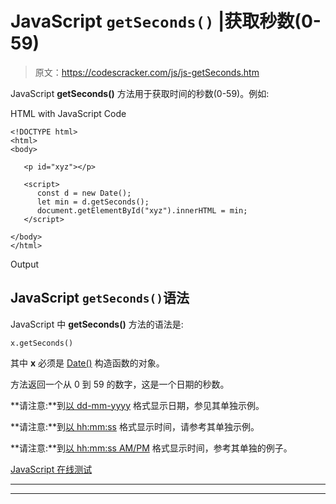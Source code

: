 # JavaScript `getSeconds()` |获取秒数(0-59)

> 原文：<https://codescracker.com/js/js-getSeconds.htm>

JavaScript **getSeconds()** 方法用于获取时间的秒数(0-59)。例如:

HTML with JavaScript Code

```
<!DOCTYPE html>
<html>
<body>

   <p id="xyz"></p>

   <script>
      const d = new Date();
      let min = d.getSeconds();
      document.getElementById("xyz").innerHTML = min;
   </script>

</body>
</html>
```

Output

## JavaScript `getSeconds()`语法

JavaScript 中 **getSeconds()** 方法的语法是:

```
x.getSeconds()
```

其中 **x** 必须是 [Date()](/js/js-date-constructor.htm) 构造函数的对象。

方法返回一个从 0 到 59 的数字，这是一个日期的秒数。

**请注意:**到[以 dd-mm-yyyy](/js/js-dates.htm#b) 格式显示日期，参见其单独示例。

**请注意:**到[以 hh:mm:ss](/js/js-dates.htm#c) 格式显示时间，请参考其单独示例。

**请注意:**到[以 hh:mm:ss AM/PM](/js/js-dates.htm#d) 格式显示时间，参考其单独的例子。

[JavaScript 在线测试](/exam/showtest.php?subid=6)

* * *

* * *